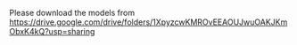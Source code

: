 Please download the models from
https://drive.google.com/drive/folders/1XpyzcwKMROvEEAOUJwuOAKJKmObxK4kQ?usp=sharing
